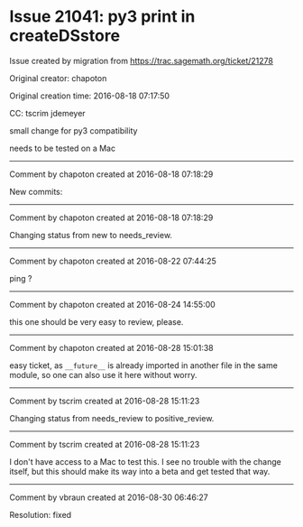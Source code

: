 # Issue 21041: py3 print in createDSstore

Issue created by migration from https://trac.sagemath.org/ticket/21278

Original creator: chapoton

Original creation time: 2016-08-18 07:17:50

CC:  tscrim jdemeyer

small change for py3 compatibility

needs to be tested on a Mac


---

Comment by chapoton created at 2016-08-18 07:18:29

New commits:


---

Comment by chapoton created at 2016-08-18 07:18:29

Changing status from new to needs_review.


---

Comment by chapoton created at 2016-08-22 07:44:25

ping ?


---

Comment by chapoton created at 2016-08-24 14:55:00

this one should be very easy to review, please.


---

Comment by chapoton created at 2016-08-28 15:01:38

easy ticket, as `__future__` is already imported in another file in the same module, so one can also use it here without worry.


---

Comment by tscrim created at 2016-08-28 15:11:23

Changing status from needs_review to positive_review.


---

Comment by tscrim created at 2016-08-28 15:11:23

I don't have access to a Mac to test this. I see no trouble with the change itself, but this should make its way into a beta and get tested that way.


---

Comment by vbraun created at 2016-08-30 06:46:27

Resolution: fixed
